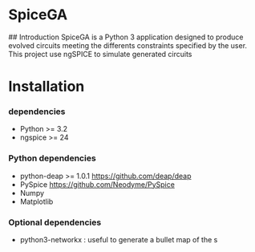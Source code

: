 SpiceGA
=======
## Introduction
SpiceGA is a Python 3 application designed to produce evolved circuits meeting the differents constraints specified by the user.
This project use ngSPICE to simulate generated circuits 

# Installation
### dependencies 
- Python >= 3.2
- ngspice >= 24

### Python dependencies
- python-deap >= 1.0.1  https://github.com/deap/deap
- PySpice https://github.com/Neodyme/PySpice
- Numpy
- Matplotlib
### Optional dependencies 
- python3-networkx : useful to generate a bullet map of the s

